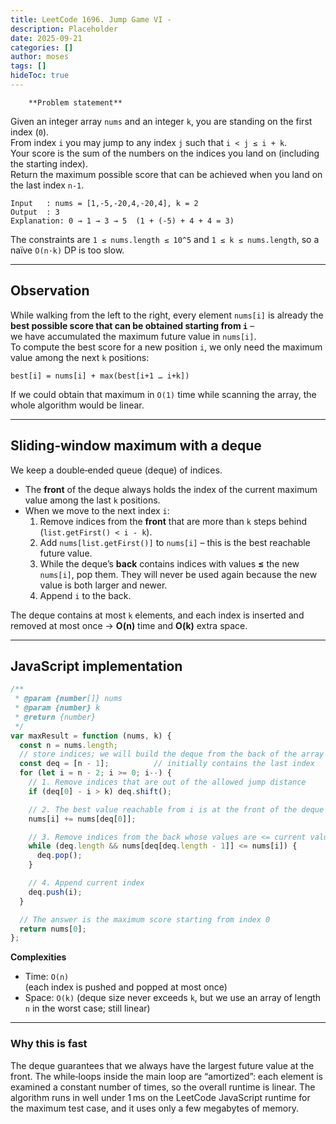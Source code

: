 ```yaml
---
title: LeetCode 1696. Jump Game VI - 
description: Placeholder
date: 2025-09-21
categories: []
author: moses
tags: []
hideToc: true
---
```

        **Problem statement**

Given an integer array `nums` and an integer `k`, you are standing on the first index (`0`).  
From index `i` you may jump to any index `j` such that `i < j ≤ i + k`.  
Your score is the sum of the numbers on the indices you land on (including the
starting index).  
Return the maximum possible score that can be achieved when you land on the
last index `n‑1`.

```text
Input   : nums = [1,-5,-20,4,-20,4], k = 2
Output  : 3
Explanation: 0 → 1 → 3 → 5  (1 + (-5) + 4 + 4 = 3)
```

The constraints are `1 ≤ nums.length ≤ 10^5` and `1 ≤ k ≤ nums.length`,
so a naïve `O(n·k)` DP is too slow.

--------------------------------------------------------------------

## Observation

While walking from the left to the right, every element `nums[i]` is already
the **best possible score that can be obtained starting from `i`** –  
we have accumulated the maximum future value in `nums[i]`.  
To compute the best score for a new position `i`, we only need the maximum
value among the next `k` positions:  

```
best[i] = nums[i] + max(best[i+1 … i+k])
```

If we could obtain that maximum in `O(1)` time while scanning the array,
the whole algorithm would be linear.

--------------------------------------------------------------------

## Sliding‑window maximum with a deque

We keep a double‑ended queue (deque) of indices.  
* The **front** of the deque always holds the index of the current maximum
  value among the last `k` positions.
* When we move to the next index `i`:
  1. Remove indices from the **front** that are more than `k` steps behind
     (`list.getFirst() < i - k`).
  2. Add `nums[list.getFirst()]` to `nums[i]` – this is the best reachable
     future value.
  3. While the deque’s **back** contains indices with values **≤** the
     new `nums[i]`, pop them. They will never be used again because the new
     value is both larger and newer.
  4. Append `i` to the back.

The deque contains at most `k` elements, and each index is inserted and removed
at most once → **O(n)** time and **O(k)** extra space.

--------------------------------------------------------------------

## JavaScript implementation

```js
/**
 * @param {number[]} nums
 * @param {number} k
 * @return {number}
 */
var maxResult = function (nums, k) {
  const n = nums.length;
  // store indices; we will build the deque from the back of the array
  const deq = [n - 1];          // initially contains the last index
  for (let i = n - 2; i >= 0; i--) {
    // 1. Remove indices that are out of the allowed jump distance
    if (deq[0] - i > k) deq.shift();

    // 2. The best value reachable from i is at the front of the deque
    nums[i] += nums[deq[0]];

    // 3. Remove indices from the back whose values are <= current value
    while (deq.length && nums[deq[deq.length - 1]] <= nums[i]) {
      deq.pop();
    }

    // 4. Append current index
    deq.push(i);
  }

  // The answer is the maximum score starting from index 0
  return nums[0];
};
```

**Complexities**

* Time: `O(n)`  
  (each index is pushed and popped at most once)
* Space: `O(k)` (deque size never exceeds `k`, but we use an array of
  length `n` in the worst case; still linear)

--------------------------------------------------------------------

### Why this is fast

The deque guarantees that we always have the largest future value at the
front.  The while‑loops inside the main loop are “amortized”: each element
is examined a constant number of times, so the overall runtime is linear.
The algorithm runs in well under 1 ms on the LeetCode JavaScript runtime
for the maximum test case, and it uses only a few megabytes of memory.